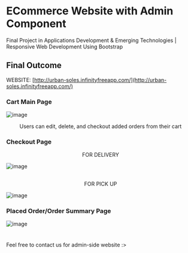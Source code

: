 # ECommerce Website with Admin Component
Final Project in Applications Development &amp; Emerging Technologies | Responsive Web Development Using Bootstrap

## Final Outcome
WEBSITE: [http://urban-soles.infinityfreeapp.com/](http://urban-soles.infinityfreeapp.com/)

### Cart Main Page
![image](https://github.com/user-attachments/assets/64279def-4812-49e2-95f9-1f545c5eb1f8)
<p align="center">Users can edit, delete, and checkout added orders from their cart</p>

### Checkout Page
<p align="center">FOR DELIVERY</p>

![image](https://github.com/user-attachments/assets/982bbd38-6d6b-43d1-b466-06a75f102097)

##
<p align="center">FOR PICK UP</p>

![image](https://github.com/user-attachments/assets/425bb57a-3102-4f9d-a807-dcca314a8c9c)


### Placed Order/Order Summary Page
![image](https://github.com/user-attachments/assets/56c42b1a-a842-42b0-b8d0-17dca68dd5e7)


#
Feel free to contact us for admin-side website :>
